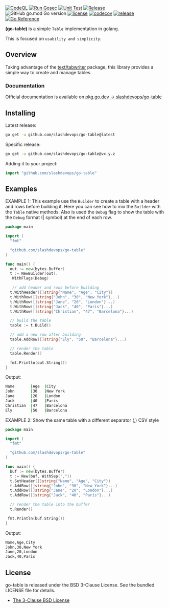 [![CodeQL](https://github.com/slashdevops/go-table/actions/workflows/codeql-analysis.yml/badge.svg)](https://github.com/slashdevops/go-table/actions/workflows/codeql-analysis.yml)
[![Run Gosec](https://github.com/slashdevops/go-table/actions/workflows/gosec.yml/badge.svg)](https://github.com/slashdevops/go-table/actions/workflows/gosec.yml)
[![Unit Test](https://github.com/slashdevops/go-table/actions/workflows/main.yml/badge.svg)](https://github.com/slashdevops/go-table/actions/workflows/main.yml)
[![Release](https://github.com/slashdevops/go-table/actions/workflows/release.yml/badge.svg)](https://github.com/slashdevops/go-table/actions/workflows/release.yml)
![GitHub go.mod Go version](https://img.shields.io/github/go-mod/go-version/slashdevops/go-table?style=plastic)
[![license](https://img.shields.io/github/license/slashdevops/go-table.svg)](https://github.com/slashdevops/go-table/blob/main/LICENSE)
[![codecov](https://codecov.io/gh/slashdevops/go-table/branch/main/graph/badge.svg?token=UNTP5C1P6C)](https://codecov.io/gh/slashdevops/go-table)
[![release](https://img.shields.io/github/release/slashdevops/go-table/all.svg)](https://github.com/slashdevops/go-table/releases)
[![Go Reference](https://pkg.go.dev/badge/github.com/slashdevops/go-table.svg)](https://pkg.go.dev/github.com/slashdevops/go-table)

**(go-table)** is a simple `Table` implementation in golang.

This is focused on `usability and simplicity`.

## Overview

Taking advantage of the [text/tabwriter](https://pkg.go.dev/text/tabwriter) package, this library provides a simple way to create and manage tables.

### Documentation

Official documentation is available on [pkg.go.dev -> slashdevops/go-table](https://pkg.go.dev/github.com/slashdevops/go-table)

## Installing

Latest release:

```bash
go get -u github.com/slashdevops/go-table@latest
```

Specific release:

```bash
go get -u github.com/slashdevops/go-table@vx.y.z
```

Adding it to your project:

```go
import "github.com/slashdevops/go-table"
```

## Examples

EXAMPLE 1: This example use the `Builder` to create a table with a header and rows before building it.  Here you can see how to mix the `Builder` with the `Table` native methods.  Also is used the `Debug` flag to show the table with the `Debug` format (| symbol) at the end of each row.

```go
package main

import (
  "fmt"

  "github.com/slashdevops/go-table"
)

func main() {
  out := new(bytes.Buffer)
  t := NewBuilder(out).
   WithFlags(Debug)

   // add header and rows before building
  t.WithHeader([]string{"Name", "Age", "City"})
  t.WithRow([]string{"John", "30", "New York"}...)
  t.WithRow([]string{"Jane", "20", "London"}...)
  t.WithRow([]string{"Jack", "40", "Paris"}...)
  t.WithRow([]string{"Christian", "47", "Barcelona"}...)

  // build the table
  table := t.Build()

  // add a new row after building
  table.AddRow([]string{"Ely", "50", "Barcelona"}...)

  // render the table
  table.Render()

  fmt.Println(out.String())
}
```

Output:

```bash
Name       |Age  |City
John       |30   |New York
Jane       |20   |London
Jack       |40   |Paris
Christian  |47   |Barcelona
Ely        |50   |Barcelona
```

EXAMPLE 2: Show the same table with a different separator (,) CSV style

```go
package main

import (
  "fmt"

  "github.com/slashdevops/go-table"
)

func main() {
  buf := new(bytes.Buffer)
  t := New(buf, WithSep(","))
  t.SetHeader([]string{"Name", "Age", "City"})
  t.AddRow([]string{"John", "30", "New York"}...)
  t.AddRow([]string{"Jane", "20", "London"}...)
  t.AddRow([]string{"Jack", "40", "Paris"}...)

  // render the table into the buffer
  t.Render()

 fmt.Println(buf.String())
}
```

Output:

```bash
Name,Age,City
John,30,New York
Jane,20,London
Jack,40,Paris
```

## License

go-table is released under the BSD 3-Clause License. See the bundled LICENSE file for details.

* [The 3-Clause BSD License](https://opensource.org/licenses/BSD-3-Clause)
